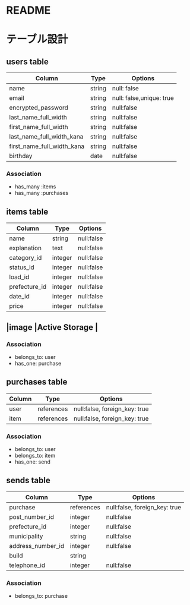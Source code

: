 # README

# テーブル設計

## users table

|Column                    |Type    |Options                |
|--------------------------|--------|-----------------------|
|name                      |string  |null: false            |
|email                     |string|null: false,unique: true |
|encrypted_password        |string  |null:false             |
|last_name_full_width      |string  |null:false             |
|first_name_full_width     |string  |null:false             |
|last_name_full_width_kana |string  |null:false             |
|first_name_full_width_kana|string  |null:false             |
|birthday                  |date    |null:false             |

### Association

- has_many :items
- has_many :purchases


## items table

|Column                    |Type      |Options                        |
|--------------------------|----------|-------------------------------|
|name                      |string    |null:false                     |
|explanation               |text      |null:false                     |
|category_id               |integer   |null:false                     |
|status_id                 |integer   |null:false                     |
|load_id                   |integer   |null:false                     |
|prefecture_id             |integer   |null:false                     |
|date_id                   |integer   |null:false                     |
|price                     |integer   |null:false                     |

## |image                     |Active Storage                            |

### Association

- belongs_to: user
- has_one: purchase

## purchases table

|Column                    |Type      |Options                        |
|--------------------------|----------|-------------------------------|
|user                      |references|null:false, foreign_key: true  |
|item                      |references|null:false, foreign_key: true  |

### Association

- belongs_to: user
- belongs_to: item
- has_one: send


## sends table
|Column                    |Type      |Options                        |
|--------------------------|----------|-------------------------------|
|purchase                  |references|null:false, foreign_key: true  |
|post_number_id            |integer   |null:false                     |
|prefecture_id             |integer   |null:false                     |
|municipality              |string    |null:false                     |
|address_number_id         |integer   |null:false                     |
|build                     |string    |                               |
|telephone_id              |integer   |null:false                     |

### Association

- belongs_to: purchase